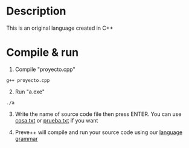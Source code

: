 # Description

This is an original language created in C++

# Compile & run

1. Compile "proyecto.cpp"

```
g++ proyecto.cpp
```

2. Run "a.exe"

```
./a
```

3. Write the name of source code file then press ENTER. You can use [cosa.txt](/cosa.txt) or [prueba.txt](/prueba.txt) if you want

4. Preve++ will compile and run your source code using our [language grammar](/2%20Reglas%20gramaticales)
